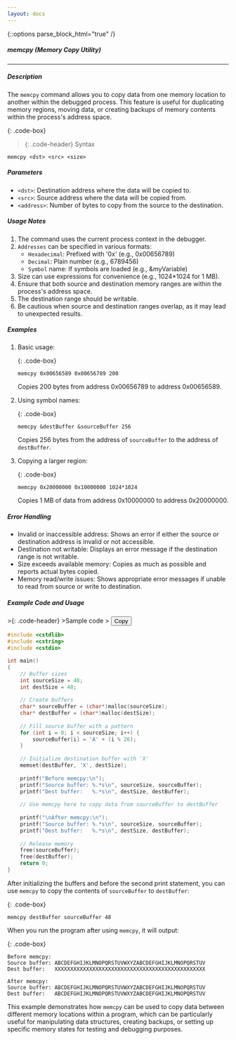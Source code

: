 ```yaml
---
layout: docs
---
```

{::options parse_block_html="true" /}

##### memcpy (Memory Copy Utility)
---

##### Description
The `memcpy` command allows you to copy data from one memory location to another within the debugged process. This feature is useful for duplicating memory regions, moving data, or creating backups of memory contents within the process's address space.

{: .code-box}
>{: .code-header}
>Syntax
```
memcpy <dst> <src> <size>
```

##### Parameters

- `<dst>`: Destination address where the data will be copied to.
- `<src>`: Source address where the data will be copied from.
- `<address>`: Number of bytes to copy from the source to the destination.

##### Usage Notes

1. The command uses the current process context in the debugger.
2. `Addresses` can be specified in various formats:
   - `Hexadecimal`: Prefixed with '0x' (e.g., 0x00656789)
   - `Decimal`: Plain number (e.g., 6789456)
   - `Symbol` name: If symbols are loaded (e.g., &myVariable)
3. Size can use expressions for convenience (e.g., 1024*1024 for 1 MB).
4. Ensure that both source and destination memory ranges are within the process's address space.
5. The destination range should be writable.
6. Be cautious when source and destination ranges overlap, as it may lead to unexpected results.

##### Examples

1. Basic usage:

   {: .code-box}
   ```
   memcpy 0x00656589 0x00656789 200
   ```
   Copies 200 bytes from address 0x00656789 to address 0x00656589.

2. Using symbol names:

   {: .code-box}
   ```
   memcpy &destBuffer &sourceBuffer 256
   ```
   Copies 256 bytes from the address of `sourceBuffer` to the address of `destBuffer`.

3. Copying a larger region:

   {: .code-box}
   ```
   memcpy 0x20000000 0x10000000 1024*1024
   ```
   Copies 1 MB of data from address 0x10000000 to address 0x20000000.

##### Error Handling

- Invalid or inaccessible address: Shows an error if either the source or destination address is invalid or not accessible.
- Destination not writable: Displays an error message if the destination range is not writable.
- Size exceeds available memory: Copies as much as possible and reports actual bytes copied.
- Memory read/write issues: Shows appropriate error messages if unable to read from source or write to destination.

##### Example Code and Usage

<div class="code-box">
>{: .code-header}
>Sample code
> <button onclick="copyCode(this)" class="copy-button">Copy</button>

```cpp
#include <cstdlib>
#include <cstring>
#include <cstdio>

int main()
{
    // Buffer sizes
    int sourceSize = 48;
    int destSize = 48;
    
    // Create buffers
    char* sourceBuffer = (char*)malloc(sourceSize);
    char* destBuffer = (char*)malloc(destSize);
    
    // Fill source buffer with a pattern
    for (int i = 0; i < sourceSize; i++) {
        sourceBuffer[i] = 'A' + (i % 26);
    }
    
    // Initialize destination buffer with 'X'
    memset(destBuffer, 'X', destSize);
    
    printf("Before memcpy:\n");
    printf("Source buffer: %.*s\n", sourceSize, sourceBuffer);
    printf("Dest buffer:   %.*s\n", destSize, destBuffer);
    
    // Use memcpy here to copy data from sourceBuffer to destBuffer
    
    printf("\nAfter memcpy:\n");
    printf("Source buffer: %.*s\n", sourceSize, sourceBuffer);
    printf("Dest buffer:   %.*s\n", destSize, destBuffer);
    
    // Release memory
    free(sourceBuffer);
    free(destBuffer);
    return 0;
}
```
</div>

After initializing the buffers and before the second print statement, you can use `memcpy` to copy the contents of `sourceBuffer` to `destBuffer`:

{: .code-box}
```
memcpy destBuffer sourceBuffer 48
```

When you run the program after using `memcpy`, it will output:

{: .code-box}
```
Before memcpy:
Source buffer: ABCDEFGHIJKLMNOPQRSTUVWXYZABCDEFGHIJKLMNOPQRSTUV
Dest buffer:   XXXXXXXXXXXXXXXXXXXXXXXXXXXXXXXXXXXXXXXXXXXXXXXX

After memcpy:
Source buffer: ABCDEFGHIJKLMNOPQRSTUVWXYZABCDEFGHIJKLMNOPQRSTUV
Dest buffer:   ABCDEFGHIJKLMNOPQRSTUVWXYZABCDEFGHIJKLMNOPQRSTUV
```

This example demonstrates how `memcpy` can be used to copy data between different memory locations within a program, which can be particularly useful for manipulating data structures, creating backups, or setting up specific memory states for testing and debugging purposes.